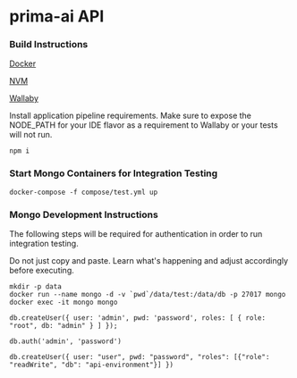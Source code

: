 # prima-ai API

### Build Instructions

[Docker](https://www.docker.com/products/docker#/mac)

[NVM](https://github.com/creationix/nvm)

[Wallaby](https://wallabyjs.com/)


Install application pipeline requirements. Make sure to expose the NODE_PATH for your IDE flavor as a requirement to Wallaby or your tests will not run.

```
npm i
```

### Start Mongo Containers for Integration Testing

```
docker-compose -f compose/test.yml up
```

### Mongo Development Instructions

The following steps will be required for authentication in order to run integration testing.

Do not just copy and paste. Learn what's happening and adjust accordingly before executing.

```
mkdir -p data
docker run --name mongo -d -v `pwd`/data/test:/data/db -p 27017 mongo
docker exec -it mongo mongo

db.createUser({ user: 'admin', pwd: 'password', roles: [ { role: "root", db: "admin" } ] });

db.auth('admin', 'password')

db.createUser({ user: "user", pwd: "password", "roles": [{"role": "readWrite", "db": "api-environment"}] })
```
